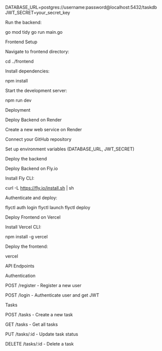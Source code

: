 

DATABASE_URL=postgres://username:password@localhost:5432/taskdb
JWT_SECRET=your_secret_key

Run the backend:

go mod tidy
go run main.go

Frontend Setup

Navigate to frontend directory:

cd ../frontend

Install dependencies:

npm install

Start the development server:

npm run dev

Deployment

Deploy Backend on Render

Create a new web service on Render

Connect your GitHub repository

Set up environment variables (DATABASE_URL, JWT_SECRET)

Deploy the backend

Deploy Backend on Fly.io

Install Fly CLI:

curl -L https://fly.io/install.sh | sh

Authenticate and deploy:

flyctl auth login
flyctl launch
flyctl deploy

Deploy Frontend on Vercel

Install Vercel CLI:

npm install -g vercel

Deploy the frontend:

vercel

API Endpoints

Authentication

POST /register - Register a new user

POST /login - Authenticate user and get JWT

Tasks

POST /tasks - Create a new task

GET /tasks - Get all tasks

PUT /tasks/:id - Update task status

DELETE /tasks/:id - Delete a task
